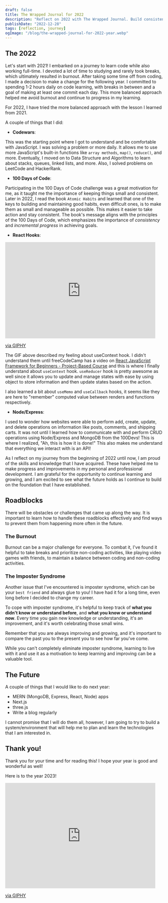 ```yaml
---
draft: false
title: The Wrapped Journal for 2022
description: "Reflect on 2022 with The Wrapped Journal. Build consistency, and overcome burnout & imposter syndrome. Track progress & achievements."
publishDate: "2022-12-28"
tags: [reflection, journey]
ogImage: "/blog/the-wrapped-journal-for-2022-year.webp"
---
```


## The 2022

Let's start with 2021! I embarked on a journey to learn code while also working full-time. I devoted a lot of time to studying and rarely took breaks, which ultimately resulted in burnout. After taking some time off from coding, I made a decision to make a change for the following year. I committed to spending 1-2 hours daily on code learning, with breaks in between and a goal of making at least one commit each day. This more balanced approach helped me avoid burnout and continue to progress in my learning.

For 2022, I have tried the more balanced approach with the lesson I learned from 2021.

A couple of things that I did:

- **Codewars**:

This was the starting point where I got to understand and be comfortable with JavaScript. I was solving a problem or more daily. It allows me to use more JavaScript's built-in functions like `array methods`, `map()`, `reduce()`, and more. Eventually, I moved on to Data Structure and Algorithms to learn about stacks, queues, linked lists, and more. Also, I solved problems on LeetCode and HackerRank.

- **100 Days of Code**:

Participating in the 100 Days of Code challenge was a great motivation for me, as it taught me the importance of keeping things small and consistent. Later in 2022, I read the book `Atomic Habits` and learned that one of the keys to building and maintaining good habits, even difficult ones, is to make them as small and manageable as possible. This makes it easier to take action and stay consistent. The book's message aligns with the principles of the 100 Days of Code, which emphasizes the importance of _consistency_ and _incremental progress_ in achieving goals.

- **React Hooks**:

<iframe src="https://giphy.com/embed/WRQBXSCnEFJIuxktnw" width="480" height="307" frameBorder="0" class="giphy-embed" allowFullScreen></iframe><p><a href="https://giphy.com/gifs/math-lady-meme-WRQBXSCnEFJIuxktnw">via GIPHY</a></p>

The GIF above described my feeling about useContext hook. I didn't understand them until freeCodeCamp has a video on [React JavaScript Framework for Beginners - Project-Based Course](https://www.youtube.com/watch?v=u6gSSpfsoOQ&t=6810s) and this is where I finally understand about `useContext` hook. `useReducer` hook is pretty awesome as well since it allows you to update and manage states with ease by using object to store information and then update states based on the action.

I also learned a bit about `useMemo` and `useCallback` hooks, it seems like they are here to "remember" computed value between renders and functions respectively.

- **Node/Express**:

I used to wonder how websites were able to perform add, create, update, and delete operations on information like posts, comments, and shipping carts. It was not until I learned how to communicate with and perform CRUD operations using Node/Express and MongoDB from the 100Devs! This is where I realized, "Ah, this is how it is done!" This also makes me understand that everything we interact with is an API!

As I reflect on my journey from the beginning of 2022 until now, I am proud of the skills and knowledge that I have acquired. These have helped me to make progress and improvements in my personal and professional development. I am grateful for the opportunity to continue learning and growing, and I am excited to see what the future holds as I continue to build on the foundation that I have established.

## Roadblocks

There will be obstacles or challenges that came up along the way. It is important to learn how to handle these roadblocks effectively and find ways to prevent them from happening more often in the future.

### The Burnout

Burnout can be a major challenge for everyone. To combat it, I've found it helpful to take breaks and prioritize non-coding activities, like playing video games with friends, to maintain a balance between coding and non-coding activities.

### The Imposter Syndrome

Another issue that I've encountered is imposter syndrome, which can be your `best friend` and always glue to you! I have had it for a long time, even long before I decided to change my career.

To cope with imposter syndrome, it's helpful to keep track of **what you didn't know or understand before**, and **what you know or understand now**. Every time you gain new knowledge or understanding, it's an improvement, and it's worth celebrating those small wins.

Remember that you are always improving and growing, and it's important to compare the past you to the present you to see how far you've come.

While you can't completely eliminate imposter syndrome, learning to live with it and use it as a motivation to keep learning and improving can be a valuable tool.

## The Future

A couple of things that I would like to do next year:

- MERN (MongoDB, Express, React, Node) apps
- Next.js
- three.js
- Write a blog regularly

I cannot promise that I will do them all, however, I am going to try to build a system/environment that will help me to plan and learn the technologies that I am interested in.

## Thank you!

Thank you for your time and for reading this! I hope your year is good and wonderful as well!

Here is to the year 2023!

<iframe src="https://giphy.com/embed/clk44N1gC274ZeI7dn" width="480" height="336" frameBorder="0" class="giphy-embed" allowFullScreen></iframe><p><a href="https://giphy.com/gifs/Corolle-2023-corolle-nouvelan-clk44N1gC274ZeI7dn">via GIPHY</a></p>
